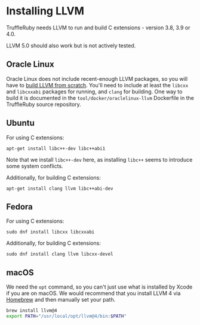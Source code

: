 # Installing LLVM

TruffleRuby needs LLVM to run and build C extensions - version 3.8, 3.9 or 4.0.

LLVM 5.0 should also work but is not actively tested.

## Oracle Linux

Oracle Linux does not include recent-enough LLVM packages, so you will have to
[build LLVM from scratch](https://llvm.org/docs/CMake.html). You'll need to
include at least the `libcxx` and `libcxxabi` packages for running, and `clang`
for building. One way to build it is documented in the
`tool/docker/oraclelinux-llvm` Dockerfile in the TruffleRuby source repository.

## Ubuntu

For using C extensions:

```
apt-get install libc++-dev libc++abi1
```

Note that we install `libc++-dev` here, as installing `libc++` seems to
introduce some system conflicts.

Additionally, for building C extensions:

```
apt-get install clang llvm libc++abi-dev
```

## Fedora

For using C extensions:

```
sudo dnf install libcxx libcxxabi
```

Additionally, for building C extensions:

```
sudo dnf install clang llvm libcxx-devel
```

## macOS

We need the `opt` command, so you can't just use what is installed by Xcode if
you are on macOS. We would recommend that you install LLVM 4 via
[Homebrew](https://brew.sh) and then manually set your path.

```bash
brew install llvm@4
export PATH="/usr/local/opt/llvm@4/bin:$PATH"
```
